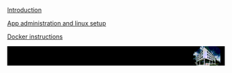 [Introduction](./../../README.md)

[App administration and linux setup](./linux-instructions.md)

[Docker instructions](./docker-instructions.md)

![logo](./../img/doc/zew-footer.png)
